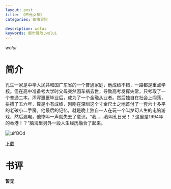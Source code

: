 ```yaml
---
layout: post
title: 《日光女神》     
categories: 都市冒险

description: wolui 
keywords: 都市冒险,wolui  
---
```


*wolui*

# 简介

孔生一家是中华人民共和国广东省的一个普通家庭，他成绩不错，一路都是重点学校。但在高中准备考大学时父母突然因车祸去世，导致高考发挥失常，只考取了一个普通二本。浑浑噩噩毕业后，成为了一个金融从业者。然后独自在社会上闯荡，拼搏了五六年，算是小有成绩，刚刚在深圳这个寸金尺土之地首付了一套六十多平的老破小二手房。他最后的记忆，就是晚上独自一人在玩一个叫梦幻人生的电脑游戏，然后漏电，他惨叫一声就失去了意识。“我……我叫孔日光！？这里是1994年的香港！？”脑海里另外一段人生经历融合了起来。

![uifQCd](https://cdn.jsdelivr.net/gh/YYbooks0/yybooks0img@master/bookscover2/uifQCd.1x02dhcwivhc.jpg)

[下载](https://link.jscdn.cn/1drv/aHR0cHM6Ly8xZHJ2Lm1zL3QvcyFBaGU2R2dNWmVFb2poVm5rb3E2TzZ2RUc3ZXMtP2U9cUlaaFhl.txt)
# 书评
**暂无**